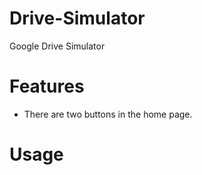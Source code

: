 # Drive-Simulator
Google Drive Simulator

# Features
- There are two buttons in the home page.

# Usage
